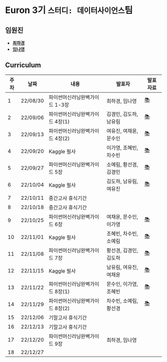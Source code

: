 # Euron 3기 ``스터디: 데이터사이언스``팀

## 임원진   
- **[최하경](https://github.com/FleurHwai)**
- **[임나영](https://github.com/limnayoung99)**

## Curriculum

| 주차 | 날짜 | 내용 | 발표자 | 발표 자료|
|---|---|---|---|---|
|1|22/08/30|파이썬머신러닝완벽가이드 1-3장|최하경, 임나영| [📚](DS_week1.pdf)
|2|22/09/06|파이썬머신러닝완벽가이드 4장(1)|김경민, 김도하, 남유림| [📚](DS_week2.pdf)
|3|22/09/13|파이썬머신러닝완벽가이드 4장(2)|여유진, 여채윤, 문수인|[📚]()
|4|22/09/20|Kaggle 필사|이가영, 조혜빈, 차수빈|[📚]()
|5|22/09/27|파이썬머신러닝완벽가이드 5장|소예림, 황선경, 김경민|[📚]()
|6|22/10/04|Kaggle 필사|김도하, 남유림, 여유진|[📚]()
|7|22/10/11|중간고사 휴식기간
|8|22/10/18|중간고사 휴식기간
|9|22/10/25|파이썬머신러닝완벽가이드 6장|여채윤, 문수인, 이가영|[📚]()
|10|22/11/01|Kaggle 필사|조혜빈, 차수빈, 소예림|[📚]()
|11|22/11/08|파이썬머신러닝완벽가이드 7장|황선경, 김경민, 김도하|[📚]()
|12|22/11/15|Kaggle 필사|남유림, 여유진, 여채윤|[📚]()
|13|22/11/22|파이썬머신러닝완벽가이드 8장(1)|문수인, 이가영, 조혜빈|[📚]()
|14|22/11/29|파이썬머신러닝완벽가이드 8장(2)|차수빈, 소예림, 황선경|[📚]()
|15|22/12/06|기말고사 휴식기간
|16|22/12/13|기말고사 휴식기간
|17|22/12/20|파이썬머신러닝완벽가이드 9장|최하경, 임나영|
|18|22/12/27|
